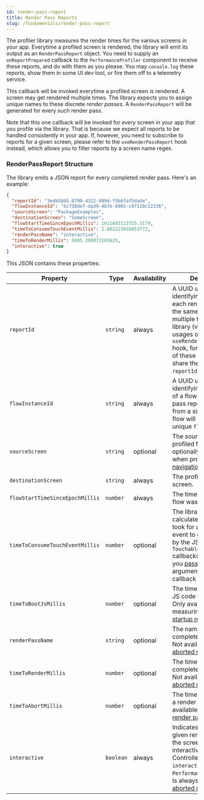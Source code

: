 ```yaml
---
id: render-pass-report
title: Render Pass Reports
slug: /fundamentals/render-pass-report
---
```


The profiler library measures the render times for the various screens in your app. Everytime a profiled screen is rendered, the library will emit its output as an `RenderPassReport` object. You need to supply an `onReportPrepared` callback to the `PerformanceProfiler` component to receive these reports, and do with them as you please. You may `console.log` these reports, show them in some UI dev tool, or fire them off to a telemetry service.

This callback will be invoked everytime a profiled screen is rendered. A screen may get rendered multiple times. The library expects you to assign unique names to these discrete _render passes_. A `RenderPassReport` will be generated for every such render pass.

Note that this one callback will be invoked for _every_ screen in your app that you profile via the library. That is because we expect all reports to be handled consistently in your app. If, however, you need to subscribe to reports for a given screen, please refer to the `useRenderPassReport` hook instead, which allows you to filter reports by a screen name regex.

### RenderPassReport Structure

The library emits a JSON report for every completed render pass. Here's an example:

```json
{
  "reportId": "3edb5bb5-8799-4322-899d-f5b6faf5dade",
  "flowInstanceId": "bc738def-da39-4b7e-8965-c97110c12336",
  "sourceScreen": "PackageExamples",
  "destinationScreen": "SomeScreen",
  "flowStartTimeSinceEpochMillis": 1611603113725.3179,
  "timeToConsumeTouchEventMillis": 2.682223916053772,
  "renderPassName": "interactive",
  "timeToRenderMillis": 5085.299072265625,
  "interactive": true
}
```

This JSON contains these properties:

| Property                        | Type      | Availability | Description                                                                                                                                                                                                                                                     |
| ------------------------------- | --------- | ------------ | --------------------------------------------------------------------------------------------------------------------------------------------------------------------------------------------------------------------------------------------------------------- |
| `reportId`                      | `string`  | always       | A UUID uniquely identifying a report for each render. If you get the same report emitted multiple times from the library (via multiple usages of the `useRenderPassReport` hook, for instance), all of these reports will share the same unique `reportId`.     |
| `flowInstanceId`                | `string`  | always       | A UUID uniquely identifying an instance of a flow. All render pass reports originating from a single run of a flow will share the same unique `flowInstanceId`.                                                                                                 |
| `sourceScreen`                  | `string`  | optional     | The source screen for a profiled flow. Can be optionally provided when profiling the [navigation render times](#Measuring-Navigation-Render-Times).                                                                                                             |
| `destinationScreen`             | `string`  | always       | The profiled destination screen.                                                                                                                                                                                                                                |
| `flowStartTimeSinceEpochMillis` | `number`  | always       | The timestamp when a flow was started.                                                                                                                                                                                                                          |
| `timeToConsumeTouchEventMillis` | `number`  | optional     | The library can calculate how long it took for a native touch event to get consumed by the JS `Touchable::onPress` callbacks. It can do so if you [pass along](#Measuring-Navigation-Render-Times) the first argument of the `onPress` callback to the library. |
| `timeToBootJsMillis`            | `number`  | optional     | The time taken for the JS code to boot up. Only available when measuring the [app-startup render times](#Measuring-App-Startup-Render-Time).                                                                                                                    |
| `renderPassName`                | `string`  | optional     | The name of the completed render pass. Not available for an [aborted render pass](#Aborted-Render-Pass).                                                                                                                                                        |
| `timeToRenderMillis`            | `number`  | optional     | The time taken to complete a render pass. Not available for an [aborted render pass](#Aborted-Render-Pass).                                                                                                                                                     |
| `timeToAbortMillis`             | `number`  | optional     | The time taken to abort a render pass. Only available for an [aborted render pass](#Aborted-Render-Pass).                                                                                                                                                       |
| `interactive`                   | `boolean` | always       | Indicates whether a given render pass led to the screen being interactive or not. Controlled via the `interactive` prop of the `PerformanceMeasureView`. Is always false for an [aborted render pass](#Aborted-Render-Pass).                                    |
